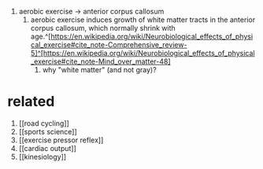 1. aerobic exercise → anterior corpus callosum
	1. aerobic exercise induces growth of white matter tracts in the anterior corpus callosum, which normally shrink with age.^[https://en.wikipedia.org/wiki/Neurobiological_effects_of_physical_exercise#cite_note-Comprehensive_review-5]^[https://en.wikipedia.org/wiki/Neurobiological_effects_of_physical_exercise#cite_note-Mind_over_matter-48]
		1. why "white matter" (and not gray)?

# related
1. [[road cycling]]
2. [[sports science]]
3. [[exercise pressor reflex]]
4. [[cardiac output]]
5. [[kinesiology]]